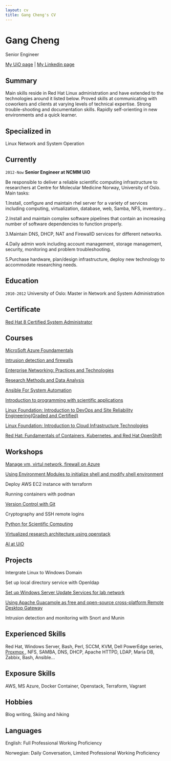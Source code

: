 ```yaml
---
layout: cv
title: Gang Cheng's CV
---
```

# Gang Cheng

Senior Engineer

<div id="webaddress">
<a href="https://www.med.uio.no/ncmm/personer/adm/gangch/index.html">My UiO page</a> | <a href="https://www.linkedin.com/in/gang-cheng-7170a521/">My Linkedin page</a>
</div>

## Summary
Main skills reside in Red Hat Linux administration and have extended to the technologies around it listed below. Proved skills at communicating with coworkers and clients at varying levels of technical expertise. Strong trouble-shooting and documentation skills. Rapidly self-orienting in new environments and a quick learner.
## Specialized in

Linux Network and System Operation
## Currently
`2012-Now`
**Senior Engineer at NCMM UiO**

Be responsible to deliver a reliable scientific computing infrastructure to researchers at Centre for Molecular Medicine Norway, University of Oslo. Main tasks:

1.Install, configure and maintain rhel server for a variety of services including computing, virtualization, database, web, Samba, NFS, inventory...

2.Install and maintain complex software pipelines that contain an increasing number of software dependencies to function properly.

3.Maintain DNS, DHCP, NAT and FirewallD services for different networks.

4.Daily admin work including account management, storage management, security, monitoring and problem troubleshooting.

5.Purchase hardware, plan/design infrastructure, deploy new technology to accommodate researching needs.

## Education
`2010-2012`
University of Oslo: Master in Network and System Administration
## Certificate
<a href="https://www.redhat.com/en/services/certification/rhcsa"> Red Hat 8 Certified System Administrator</a>
## Courses
<a href="https://docs.microsoft.com/en-us/learn/certifications/azure-fundamentals/"> MicroSoft Azure Foundamentals </a>

<a href="https://www.uio.no/studier/emner/matnat/ifi/INF5004NSA/index.html"> Intrusion detection and firewalls </a>

<a href="https://www.uio.no/studier/emner/matnat/ifi/INF4018NSA/index.html"> Enterprise Networking: Practices and Technologies </a>

<a href="https://www.uio.no/studier/emner/matnat/ifi/INF5100NSA/index.html"> Research Methods and Data Analysis </a>

<a href="https://www.udemy.com/course/mastering-ansible/?gclid=Cj0KCQiAhMOMBhDhARIsAPVml-HCo3Nm7AYmD15j425Ld7FLtLZOYQ9vTev6CMsi5-DeO7ST9exGqw0aAuX3EALw_wcB&matchtype=e&utm_campaign=LongTail_la.EN_cc.ROW&utm_content=deal4584&utm_medium=udemyads&utm_source=adwords&utm_term=_._ag_80675493522_._ad_535700245675_._kw_ansible+course_._de_c_._dm__._pl__._ti_kwd-822946965094_._li_1010826_._pd__._"> Ansible For System Automation </a>

<a href="https://www.uio.no/studier/emner/matnat/ifi/INF1100/index-eng.html">Introduction to programming with scientific applications</a>

<a href="https://learning.edx.org/course/course-v1:LinuxFoundationX+LFS162x+3T2019/home"> Linux Foundation: Introduction to DevOps and Site Reliability Engineering(Graded and Certified)</a>

<a href="https://learning.edx.org/course/course-v1:LinuxFoundationX+LFS151.x+2T2020/home"> Linux Foundation: Introduction to Cloud Infrastructure Technologies

<a href="https://www.edx.org/course/fundamentals-of-containers-kubernetes-and-red-hat">Red Hat: Fundamentals of Containers, Kubernetes, and Red Hat OpenShift</a>

## Workshops
  
 <a href="https://docs.microsoft.com/en-us/system-center/vmm/manage-azure-vms?view=sc-vmm-2019"> Manage vm, virtul network, firewall on Azure </a>
  
<a href="http://modules.sourceforge.net/">Using Environment Modules to initialize shell and modify shell environment</a>
  
Deploy AWS EC2 instance with terraform

Running containers with podman
  
<a href="https://www.ub.uio.no/english/courses-events/courses/other/Carpentry/211103_github"> Version Control with Git </a>

Cryptography and SSH remote logins 
  
<a href="https://www.ub.uio.no/english/courses-events/courses/other/coderefinery/Python%20for%20Scientific%20Computing%20%28internediate%29"> Python for Scientific Computing</a>

<a href="https://arnsteio.github.io/UH-IaaS-mini-workshop/"> Virtualized research architecture using openstack</a>
  
<a href="https://www.uio.no/tjenester/it/forskning/kompetansehuber/uio-ai-hub-node-project/it-resources/"> AI at UiO </a>

## Projects
  
Intergrate Linux to Windows Domain
  
Set up local directory service with Openldap
  
<a href="https://docs.microsoft.com/en-us/windows-server/administration/windows-server-update-services/get-started/windows-server-update-services-wsus"> Set up Windows Server Update Services for lab network </a>

<a href="https://guacamole.apache.org/">Using Apache Guacamole as free and open-source cross-platform Remote Desktop Gateway</a>
  
Intrusion detection and monitoring with Snort and Munin

## Experienced Skills
Red Hat, Windows Server, Bash, Perl, SCCM, KVM, Dell PowerEdge series, <a href="https://www.proxmox.com/en/">Proxmox </a>, NFS, SAMBA, DNS, DHCP, Apache HTTPD, LDAP, Maria DB, Zabbix, Bash, Ansible...

## Exposure Skills

AWS, MS Azure, Docker Container, Openstack, Terraform, Vagrant
  
## Hobbies 
Blog writing, Skiing and hiking
  
## Languages 
English: Full Professional Working Proficiency
  
Norwegian: Daily Conversation, Limited Professional Working Proficiency
  

<!-- ### Footer

Last updated: May 2013 -->

